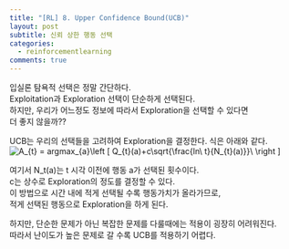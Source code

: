 ```yaml
---
title: "[RL] 8. Upper Confidence Bound(UCB)"
layout: post
subtitle: 신뢰 상한 행동 선택
categories:
  - reinforcementlearning
comments: true
---
```


입실론 탐욕적 선택은 정말 간단하다.   
Exploitation과 Exploration 선택이 단순하게 선택된다.  
하지만, 우리가 어느정도 정보에 따라서 Exploration을 선택할 수 있다면  
더 좋지 않을까??

UCB는 우리의 선택들을 고려하여 Exploration을 결정한다.
식은 아래와 같다.  
<img src="https://latex.codecogs.com/gif.latex?A_{t}&space;=&space;argmax_{a}\left&space;[&space;Q_{t}(a)&plus;c\sqrt{\frac{ln\&space;t}{N_{t}(a)}}\&space;\right&space;]" title="A_{t} = argmax_{a}\left [ Q_{t}(a)+c\sqrt{\frac{ln\ t}{N_{t}(a)}}\ \right ]" />  
  
여기서 N_t(a)는 t 시각 이전에 행동 a가 선택된 횟수이다.    
c는 상수로 Exploration의 정도를 결정할 수 있다.   
이 방법으로 시간 내에 적게 선택될 수록 행동가치가 올라가므로,  
적게 선택된 행동으로 Exploration을 하게 된다.  

하지만,  단순한 문제가 아닌 복잡한 문제를 다룰때에는 적용이 굉장히 어려워진다.   
따라서 난이도가 높은 문제로 갈 수록 UCB를 적용하기 어렵다.
